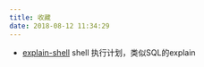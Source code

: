 ```yaml
---
title: 收藏
date: 2018-08-12 11:34:29
---
```



-  [explain-shell](https://explainshell.com) shell 执行计划，类似SQL的explain 
